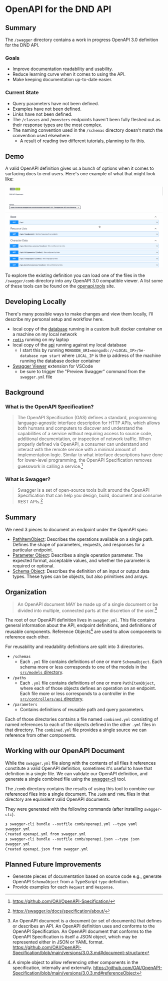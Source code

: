 # OpenAPI for the DND API

## Summary

The `/swagger` directory contains a work in progress OpenAPI 3.0 definition for the DND API.

### Goals

- Improve documentation readability and usability.
- Reduce learning curve when it comes to using the API.
- Make keeping documentation up-to-date easier.

### Current State

- Query parameters have not been defined. 
- Examples have not been defined. 
- Links have not been defined.
- The `/classes` and `/monsters` endpoints haven't been fully fleshed out as their response types are the most complex. 
- The naming convention used in the `/schemas` directory doesn't match the convention used elsewhere.
    - A result of reading two different tutorials, planning to fix this.

## Demo

A valid OpenAPI definition gives us a bunch of options when it comes to surfacing docs to end users. Here's one example of what that might look like:

![example!](./assets/oapi2.gif "example")

To explore the existing definition you can load one of the files in the `/swagger/comb` directory into any OpenAPI 3.0 compatible viewer. A list some of these tools can be found on the [openapi.tools](https://openapi.tools/#documentation) site.

## Developing Locally

There's many possible ways to make changes and view them locally, I'll describe my personal setup and workflow here.

- local copy of the [database](https://github.com/5e-bits/5e-database) running in a custom built docker container on a machine on my local network
- [`redis`](https://redis.io/) running on my laptop
- local copy of the [api](https://github.com/5e-bits/5e-srd-api) running against my local database
    - I start this by running `MONGODB_URI=mongodb://<LOCAL_IP>/5e-database npm start` where `LOCAL_IP` is the ip address of the machine running the database docker container
- [Swagger Viewer](https://marketplace.visualstudio.com/items?itemName=Arjun.swagger-viewer) extension for VSCode
    - be sure to trigger the "Preview Swagger" command from the `swagger.yml` file


## Background

### What is the OpenAPI Specification?

>The OpenAPI Specification (OAS) defines a standard, programming language-agnostic interface description for HTTP APIs, which allows both humans and computers to discover and understand the capabilities of a service without requiring access to source code, additional documentation, or inspection of network traffic. When properly defined via OpenAPI, a consumer can understand and interact with the remote service with a minimal amount of implementation logic. Similar to what interface descriptions have done for lower-level programming, the OpenAPI Specification removes guesswork in calling a service.[^openapi]

[^openapi]: https://github.com/OAI/OpenAPI-Specification/

### What is Swagger?

>Swagger is a set of open-source tools built around the OpenAPI Specification that can help you design, build, document and consume REST APIs.[^swagger]

[^swagger]: https://swagger.io/docs/specification/about/

## Summary

We need 3 pieces to document an endpoint under the OpenAPI spec: 
- [PathItemObject][pathobj]: Describes the operations available on a single path. Defines the shape of parameters, requests, and responses for a particular endpoint.
- [Parameter Object][paramobj]: Describes a single operation parameter. The expected format, acceptable values, and whether the parameter is required or optional.
- [Schema Object][schemaobj]: Describes the definition of an input or output data types. These types can be objects, but also primitives and arrays.

[schemaobj]: https://github.com/OAI/OpenAPI-Specification/blob/main/versions/3.0.3.md#schemaObject

[pathobj]: https://github.com/OAI/OpenAPI-Specification/blob/main/versions/3.0.3.md#pathItemObject

[paramobj]: https://github.com/OAI/OpenAPI-Specification/blob/main/versions/3.0.3.md#parameterObject

## Organization

>An OpenAPI document MAY be made up of a single document or be divided into multiple, connected parts at the discretion of the user.[^oas_org]

[^oas_org]: An OpenAPI document is a document (or set of documents) that defines or describes an API. An OpenAPI definition uses and conforms to the OpenAPI Specification. An OpenAPI document that conforms to the OpenAPI Specification is itself a JSON object, which may be represented either in JSON or YAML format. https://github.com/OAI/OpenAPI-Specification/blob/main/versions/3.0.3.md#document-structure

The root of our OpenAPI definition lives in `swagger.yml`. This file contains general information about the API, endpoint definitions, and definitions of reusable components. Reference Objects[^oas_ref] are used to allow components to reference each other.

[^oas_ref]: A simple object to allow referencing other components in the specification, internally and externally. https://github.com/OAI/OpenAPI-Specification/blob/main/versions/3.0.3.md#referenceObject

For reusability and readability definitions are split into 3 directories.
- `/schemas`
    - Each `.yml` file contains definitions of one or more `SchemaObject`. Each schema more or less corresponds to one of the models in the [`src/models` directory](https://github.com/5e-bits/5e-srd-api/tree/main/src/models).
- `/paths`
    - Each `.yml` file contains definitions of one or more `PathItemObject`, where each of those objects defines an operation on an endpoint. Each file more or less corresponds to a controller in the [`src/controllers/api` directory](https://github.com/5e-bits/5e-srd-api/tree/main/src/controllers/api).
- `/parameters`
    - Contains definitions of reusable path and query parameters.

Each of those directories contains a file named `combined.yml` consisting of named references to each of the objects defined in the other `.yml` files in that directory. The `combined.yml` file provides a single source we can reference from other components.

## Working with our OpenAPI Document

While the `swagger.yml` file along with the contents of all files it references constitute a valid OpenAPI definition, sometimes it's useful to have that definition in a single file. We can validate our OpenAPI definition, and generate a single combined file using the [swagger-cli](https://github.com/APIDevTools/swagger-cli) tool. 

The `/comb` directory contains the results of using this tool to combine our referenced files into a single document. The `JSON` and `YAML` files in that directory are equivalent valid OpenAPI documents.

They were generated with the following commands (after installing `swagger-cli`).
```{bash}
❯ swagger-cli bundle --outfile comb/openapi.yml --type yaml swagger.yml
Created openapi.yml from swagger.yml                                                      
❯ swagger-cli bundle --outfile comb/openapi.json --type json swagger.yml                    
Created openapi.json from swagger.yml
```

## Planned Future Improvements

- Generate pieces of documentation based on source code e.g., generate OpenAPI `SchemaObject` from a TypeScript `type` definition.
- Provide examples for each `Request` and `Response`.




